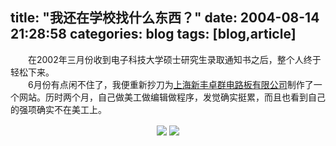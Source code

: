 title: "我还在学校找什么东西？"
date: 2004-08-14 21:28:58
categories: blog
tags: [blog,article]
---
　　在2002年三月份收到电子科技大学硕士研究生录取通知书之后，整个人终于轻松下来。  
　　6月份有点闲不住了，我便重新抄刀为[上海新丰卓群电路板有限公司](http://www.xf-utpcb.com/)制作了一个网站。历时两个月，自己做美工做编辑做程序，发觉确实挺累，而且也看到自己的强项确实不在美工上。

<div style="text-align:center;"><img src="http://blog.scorpionstudio.com:8090/projects/utpcb/utpcb1s.jpg" style="vertical-align:middle;"/> <img src="http://blog.scorpionstudio.com:8090/projects/utpcb/utpcb2s.jpg" style="vertical-align:middle;"/></div>
